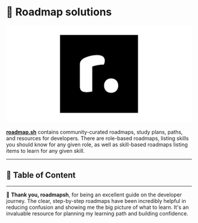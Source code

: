 # 🧠 Roadmap solutions

[![Roadmap banner](./resources/images/roadmapsh.png)](https://roadmap.sh/)

[**roadmap.sh**](https://roadmap.sh/) contains community-curated roadmaps, study plans, paths, and resources for developers. There are role-based roadmaps, listing skills you should know for any given role, as well as skill-based roadmaps listing items to learn for any given skill.

---

## 📁 Table of Content

---

🙏 **Thank you, roadmapsh**, for being an excellent guide on the developer journey. The clear, step-by-step roadmaps have been incredibly helpful in reducing confusion and showing me the big picture of what to learn. It's an invaluable resource for planning my learning path and building confidence.